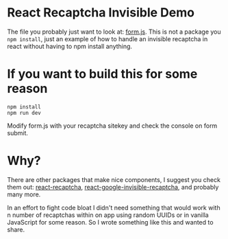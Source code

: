 # React Recaptcha Invisible Demo

The file you probably just want to look at: [form.js](src/js/views/form.js). This is not a package you `npm install`, just an example of how to handle an invisible recaptcha in react without having to npm install anything.

# If you want to build this for some reason
```
npm install
npm run dev
```

Modify form.js with your recaptcha sitekey and check the console on form submit.

# Why?
There are other packages that make nice <Recaptcha /> components, I suggest you check them out: [react-recaptcha](https://github.com/appleboy/react-recaptcha), [react-google-invisible-recaptcha](https://github.com/szchenghuang/react-google-invisible-recaptcha), and probably many more.

In an effort to fight code bloat I didn't need something that would work with n number of recaptchas within on app using random UUIDs or in vanilla JavaScript for some reason.  So I wrote something like this and wanted to share.